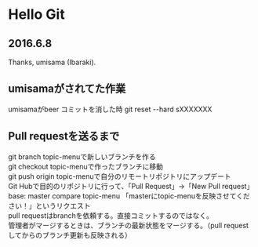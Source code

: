 # Hello Git
## 2016.6.8
Thanks, umisama (Ibaraki).

## umisamaがされてた作業
umisamaがbeer コミットを消した時
git reset --hard sXXXXXXX

## Pull requestを送るまで
git branch topic-menuで新しいブランチを作る  
git checkout topic-menuで作ったブランチに移動  
git push origin topic-menuで自分のリモートリポジトリにアップデート  
Git Hubで目的のリポジトリに行って、「Pull Request」→「New Pull request」
base: master
compare topic-menu
「masterにtopic-menuを反映させてください！」というリクエスト  
pull requestはbranchを依頼する。直接コミットするのではなく。  
管理者がマージするときは、ブランチの最新状態をマージする。（pull requestしてからのブランチ更新も反映される）



